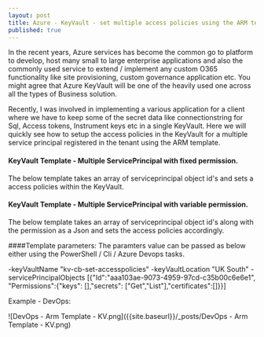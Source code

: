 ```yaml
---
layout: post
title: Azure - KeyVault - set multiple access policies using the ARM template
published: true
---
```



In the recent years, Azure services has become the common go to platform to develop, host many small to large enterprise applications and also the commonly used service to extend / implement any custom O365 functionality like site provisioning, custom governance application etc. You might agree that Azure KeyVault will be one of the heavily used one across all the types of Business solution.

Recently, I was involved in implementing a various application for a client where we have to keep some of the secret data like connectionstring for Sql, Access tokens, Instrument keys etc in a single KeyVault. Here we will quickly see how to setup the access policies in the KeyVault for a multiple service principal registered in the tenant using the ARM template.

#### KeyVault Template - Multiple ServicePrincipal with fixed permission.

The below template takes an array of serviceprincipal object id's and sets a access policies within the KeyVault.


<script src="https://gist.github.com/clientbala/9cba1fc0787c7bb42405992a1bd7782d.js"></script>


#### KeyVault Template - Multiple ServicePrincipal with variable permission.

The below template takes an array of serviceprincipal object id's along with the permission as a Json and sets the access policies accordingly.

<script src="https://gist.github.com/clientbala/1b90b10ac15a2777e9910a6acd415d28.js"></script>

####Template parameters: The paramters value can be passed as below either using the PowerShell / Cli / Azure Devops tasks.

-keyVaultName "kv-cb-set-accesspolicies" -keyVaultLocation "UK South" -servicePrincipalObjects [{"Id":"aaa103ae-9073-4959-97cd-c35b00c6e6e1", "Permissions":{"keys": [],"secrets": ["Get","List"],"certificates":[]}}]

Example - DevOps:

![DevOps - Arm Template - KV.png]({{site.baseurl}}/_posts/DevOps - Arm Template - KV.png)

